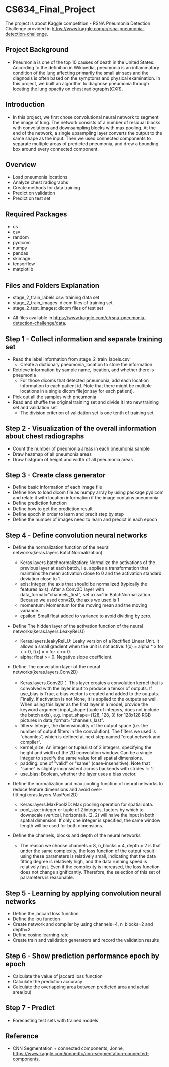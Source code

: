 # CS634_Final_Project
The project is about Kaggle competition - RSNA Pneumonia Detection Challenge provided in https://www.kaggle.com/c/rsna-pneumonia-detection-challenge. 

## Project Background
- Pneumonia is one of the top 10 causes of death in the United States. According to the definition in Wikipedia,  pneumonia is an inflammatory condition of the lung affecting primarily the small air sacs and the diagnosis is often based on the symptoms and physical examination. In this project, we built an algorithm to diagnose pneumonia through locating the lung opacity on chest radiographs(CXR). 

## Introduction
- In this project, we first chose convolutional neural network to segment the image of lung. The network consists of a number of residual blocks with convolutions and downsampling blocks with max pooling. At the end of the network, a single upsampling layer converts the output to the same shape as the input. Then we used connected components to separate multiple areas of predicted pneumonia, and drew a bounding box around every connected component.


## Overview
- Load pneumonia locations
- Analyze chest radiographs
- Create methods for data training
- Predict on validation
- Predict on test set

## Required Packages
- os
- csv
- random
- pydicom
- numpy
- pandas
- skimage
- tensorflow
- matplotlib

## Files and Folders Explanation
- stage_2_train_labels.csv: training data set
- stage_2_train_images: dicom files of training set
- stage_2_test_images: dicom files of test set
* All files available in https://www.kaggle.com/c/rsna-pneumonia-detection-challenge/data. 

## Step 1 - Collect information and separate training set
- Read the label information from stage_2_train_labels.csv
  - Create a dictionary pneumonia_location to store the information. 
- Retrieve information by sample name, location, and whether there is pneumonia
  - For those dicoms that detected pneumonia, add each location information to each patient id. Note that there might be multiple locations in a single dicom file(or say for each patient).
- Pick out all the samples with pneumonia
- Read and shuffle the original training set and divide it into new training set and validation set
  - The division criterion of validation set is one tenth of training set

## Step 2 - Visualization of the overall information about chest radiographs
- Count the number of pneumonia areas in each pneumonia sample
- Draw heatmap of all pneumonia areas
- Draw histgram of height and width of all pneumonia areas

## Step 3 - Create class generator
- Define basic information of each image file
- Define how to load dicom file as numpy array by using package pydicom and relate it with location information if the image contains pneumonia
- Define prediction function 
- Define how to get the prediction result
- Define epoch in order to learn and precit step by step
- Define the number of images need to learn and predict in each epoch

## Step 4 - Define convolution neural networks
- Define the normalization function of the neural networks(keras.layers.BatchNormalization)
  - Keras.layers.batchnormalization: Normalize the activations of the previous layer at each batch, i.e. applies a transformation that maintains the mean activation close to 0 and the activation standard deviation close to 1.
  - axis: Integer, the axis that should be normalized (typically the features axis). After a Conv2D layer with data_format="channels_first", set axis=1 in BatchNormalization. Because we used conv2D, the axis we used is 1
  - momentum: Momentum for the moving mean and the moving variance.
  - epsilon: Small float added to variance to avoid dividing by zero.

- Define The hidden layer of the activation function of the neural networks(keras.layers.LeakyReLU)
  - Keras.layers.leakyRelLU: Leaky version of a Rectified Linear Unit. It allows a small gradient when the unit is not active: f(x) = alpha * x for x < 0, f(x) = x for x >= 0.
  - alpha: float >= 0. Negative slope coefficient.

- Define The convolution layer of the neural networks(keras.layers.Conv2D)
  - Keras.layers.Conv2D： This layer creates a convolution kernel that is convolved with the layer input to produce a tensor of outputs. If use_bias is True, a bias vector is created and added to the outputs. Finally, if activation is not None, it is applied to the outputs as well. When using this layer as the first layer in a model, provide the keyword argument input_shape (tuple of integers, does not include the batch axis), e.g. input_shape=(128, 128, 3) for 128x128 RGB pictures in data_format="channels_last".
  - filters: Integer, the dimensionality of the output space (i.e. the number of output filters in the convolution).
The filters we used is “channles”, which is defined at next step named “creat network and compiler”.
  - kernel_size: An integer or tuple/list of 2 integers, specifying the height and width of the 2D convolution window. Can be a single integer to specify the same value for all spatial dimensions.
  - padding: one of "valid" or "same" (case-insensitive). Note that "same" is slightly inconsistent across backends with strides != 1. 
  - use_bias: Boolean, whether the layer uses a bias vector.

- Define the normalization and max pooling function of neural networks to reduce feature dimensions and avoid over-fitting(keras.layers.MaxPool2D)
  - Keras.layers.MaxPool2D: Max pooling operation for spatial data.
  - pool_size: integer or tuple of 2 integers, factors by which to downscale (vertical, horizontal). (2, 2) will halve the input in both spatial dimension. If only one integer is specified, the same window length will be used for both dimensions.

- Define the channels, blocks and depth of the neural networks
  - The reason we choose channels = 8, n_blocks = 4, depth = 2 is that under the same complexity, the loss function of the output result using these parameters is relatively small, indicating that the data fitting degree is relatively high, and the data running speed is relatively fast. Even if the complexity is increased, the loss function does not change significantly. Therefore, the selection of this set of parameters is reasonable.

## Step 5 - Learning by applying convolution neural networks
- Define the jaccard loss function
- Define the iou function
- Create network and compiler by using channels=4, n_blocks=2 and depth=2
- Define cosine learning rate
- Create train and validation generators and record the validation results

## Step 6 - Show prediction performance epoch by epoch
- Calculate the value of jaccard loss function
- Calculate the prediction accuracy
- Calculate the overlapping area between predicted area and actual area(iou)

## Step 7 - Predict
- Forecasting test sets with trained models


## Reference
- CNN Segmentation + connected components, Jonne, https://www.kaggle.com/jonnedtc/cnn-segmentation-connected-components. 
